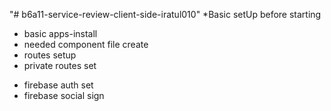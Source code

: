 "# b6a11-service-review-client-side-iratul010"
\*Basic setUp before starting

- basic apps-install
- needed component file create
- routes setup
- private routes set

* firebase auth set
* firebase social sign
